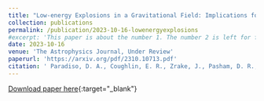 ```yaml
---
title: "Low-energy Explosions in a Gravitational Field: Implications for Sub-energetic Supernovae and Fast X-ray Transients"
collection: publications
permalink: /publication/2023-10-16-lowenergyexplosions
#excerpt: 'This paper is about the number 1. The number 2 is left for future work.'
date: 2023-10-16
venue: 'The Astrophysics Journal, Under Review'
paperurl: 'https://arxiv.org/pdf/2310.10713.pdf'
citation: ' Paradiso, D. A., Coughlin, E. R., Zrake, J., Pasham, D. R., 2023, ApJ, Under Review. doi:10.48550/arXiv.2310.10713'
---
```


[Download paper here](https://arxiv.org/pdf/2310.10713.pdf){:target="_blank"}

